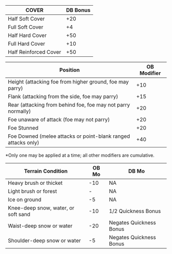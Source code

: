 | COVER | DB Bonus |
| --- | --- |
Half Soft Cover | +20
Full Soft Cover | +4
Half Hard Cover | +50
Full Hard Cover | +10
Half Reinforced Cover | +50

| Position | OB Modifier
| --- | --- |
Height (attacking foe from higher ground, foe may parry) | +10
Flank (attacking from the side, foe may parry) | +15
Rear (attacking from behind foe, foe may not parry normally) | +20
Foe unaware of attack (foe may not parry) | +20
Foe Stunned | +20
Foe Downed (melee attacks or point-blank ranged attacks only) | +40

*Only one may be applied at a time; all other modifiers
are cumulative.

| Terrain Condition | OB Mo | DB Mo |
| --- | --- | --- |
Heavy brush or thicket | -10 | NA
Light brush or forest | - | NA
Ice on ground | -5 | NA
Knee-deep snow, water, or soft sand | -10 | 1/2 Quickness Bonus
Waist-deep snow or water | -20 | Negates Quickness Bonus
Shoulder-deep snow or water | -5 | Negates Quickness Bonus
